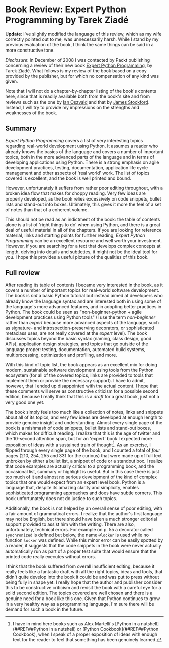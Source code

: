 # Book Review: Expert Python Programming by Tarek Ziadé

**Update**: I\'ve slightly modified the language of this review, which
as my wife correctly pointed out to me, was unnecessarily harsh. While I
stand by my previous evaluation of the book, I think the same things can
be said in a more constructive tone.

*Disclosure*: In December of 2008 I was contacted by Packt publishing
concerning a review of their new book [Expert Python
Programming](http://www.packtpub.com/expert-python-programming/book), by
Tarek Ziadé. What follows is my review of the book based on a copy
provided by the publisher, but for which no compensation of any kind was
given.

Note that I will not do a chapter-by-chapter listing of the book\'s
contents here, since that is readily available both from the book\'s
site and from reviews such as the one by [Ian
Oszvald](http://ianozsvald.com/2009/02/08/review-expert-python-programming-by-packt-2008/)
and that by [James
Stockford](http://baypiggies.net/index_html/user-group-association-program/BookReviews/expert-python-programming-review/).
Instead, I will try to provide my impressions on the strengths and
weaknesses of the book.

## Summary

*Expert Python Programming* covers a list of very interesting topics
regarding real-world development using Python. It assumes a reader who
already knows the basics of the language and covers a number of
important topics, both in the more advanced parts of the language and in
terms of developing applications using Python. There is a strong
emphasis on agile development practices, testing, documentation,
application life cycle management and other aspects of \'real world\'
work. The list of topics covered is excellent, and the book is well
printed and bound.

However, unfortunately it suffers from rather poor editing throughout,
with a broken idea flow that makes for choppy reading. Very few ideas
are properly developed, as the book relies excessively on code snippets,
bullet lists and stand-out info boxes. Ultimately, this gives it more
the feel of a set of notes than that of a coherent volume.

This should not be read as an indictment of the book: the table of
contents alone is a list of \'right things to do\' when using Python,
and there is a great deal of useful material in all of the chapters. If
you are looking for reference material, links and starting points for
further reading, *Expert Python Programming* can be an excellent
resource and well worth your investment. However, if you are searching
for a text that develops complex concepts at length, delving into
details and subtleties, it might not be the ideal tool for you. I hope
this provides a useful picture of the qualities of this book.

## Full review

After reading its table of contents I became very interested in the
book, as it covers a number of important topics for real-world software
development. The book is *not* a basic Python tutorial but instead aimed
at developers who already know the language syntax and are interested
both in using some of the language\'s more advanced features, and in
adopting better practices in Python. The book could be seen as
\"non-beginner-python + agile development practices using Python tools\"
(I use the term *non-beginner* rather than *expert* because more
advanced aspects of the language, such as signature- and
introspection-preserving decorators, or sophisticated metaclass uses,
are not really covered at the *expert* level). The book discusses topics
beyond the basic syntax (naming, class design, good APIs), application
design strategies, and topics that go outside of the language proper:
testing, documentation, automated build systems, multiprocessing,
optimization and profiling, and more.

With this kind of topic list, the book appears as an excellent mix for
doing modern, sustainable software development using tools from the
Python ecosystem (for all of the covered topics, links are provided to
tools that implement them or provide the necessary support). I have to
admit, however, that I ended up disappointed with the actual content. I
hope that these comments will serve as constructive criticism for a
possible second edition, because I really think that this is a *draft*
for a great book, just not a very good one yet.

The book simply feels too much like a collection of notes, links and
snippets about all of its topics, and very few ideas are developed at
enough length to provide genuine insight and understanding. Almost every
single page of the book is a mishmash of code snippets, bullet lists and
stand-out boxes, which makes for difficult reading. I realize that this
is the age of twitter and the 10-second attention span, but for an
\'expert\' book I expected more exposition of ideas with a sustained
train of thought[^1]. As an exercise, I flipped through every single
page of the book, and I counted a total of *four* pages (210, 254, 255
and 331 for the curious) that were made up of full text unbroken by
either a bullet list, a snippet of code or a standout box. I realize
that code examples are actually critical to a programming book, and the
occasional list, summary or highlight is useful. But in this case there
is just too much of it and almost no serious development of the kind of
complex topics that one would expect from an expert level book. Python
is a language that, despite its amazing clarity and simplicity, enables
sophisticated programming approaches and does have subtle corners. This
book unfortunately does not do justice to such topics.

Additionally, the book is not helped by an overall sense of poor
editing, with a fair amount of grammatical errors. I realize that the
author\'s first language may not be English, but there should have been
a much stronger editorial support provided to assist him with the
writing. There are also, unfortunately, technical errors. For example on
p. 55 a decorator called `synchronized` is defined but below, the name
`@locker` is used while no function `locker` was defined. While this
minor error can be easily spotted by a reader, it suggests that the code
snippets in the book were never actually automatically run as part of a
proper test suite that would ensure that the printed code really
executes without errors.

I think that the book suffered from overall insufficient editing,
because it really feels like a fantastic draft with all the right
topics, ideas and tools, that didn\'t quite develop into the book it
could be and was put to press without being fully in shape yet. I really
hope that the author and publisher consider this to be constructive
criticism and revisit the book with a careful eye for a solid second
edition. The topics covered are well chosen and there is a genuine need
for a book like this one. Given that Python continues to grow in a very
healthy way as a programming language, I\'m sure there will be demand
for such a book in the future.

[^1]: I have in mind here books such as Alex Martelli\'s [Python in a
    nutshell](##REF##Python in a
    nutshell) or [Python Cookbook](##REF##Python Cookbook), when I speak
    of a proper exposition of ideas with enough text for the reader to
    feel that something has been genuinely learned.
